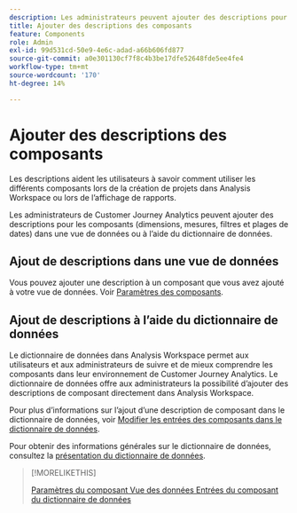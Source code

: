 ```yaml
---
description: Les administrateurs peuvent ajouter des descriptions pour les composants à l’aide de la vue de données.
title: Ajouter des descriptions des composants
feature: Components
role: Admin
exl-id: 99d531cd-50e9-4e6c-adad-a66b606fd877
source-git-commit: a0e301130cf7f8c4b3be17dfe52648fde5ee4fe4
workflow-type: tm+mt
source-wordcount: '170'
ht-degree: 14%

---
```


# Ajouter des descriptions des composants

Les descriptions aident les utilisateurs à savoir comment utiliser les différents composants lors de la création de projets dans Analysis Workspace ou lors de l’affichage de rapports.

Les administrateurs de Customer Journey Analytics peuvent ajouter des descriptions pour les composants (dimensions, mesures, filtres et plages de dates) dans une vue de données ou à l’aide du dictionnaire de données.

## Ajout de descriptions dans une vue de données

Vous pouvez ajouter une description à un composant que vous avez ajouté à votre vue de données. Voir [Paramètres des composants](/help/data-views/component-settings/overview.md).

## Ajout de descriptions à l’aide du dictionnaire de données

Le dictionnaire de données dans Analysis Workspace permet aux utilisateurs et aux administrateurs de suivre et de mieux comprendre les composants dans leur environnement de Customer Journey Analytics. Le dictionnaire de données offre aux administrateurs la possibilité d’ajouter des descriptions de composant directement dans Analysis Workspace.

Pour plus d’informations sur l’ajout d’une description de composant dans le dictionnaire de données, voir [Modifier les entrées des composants dans le dictionnaire de données](/help/components/data-dictionary/edit-entries-data-dictionary.md).

Pour obtenir des informations générales sur le dictionnaire de données, consultez la [présentation du dictionnaire de données](/help/components/data-dictionary/data-dictionary-overview.md).

>[!MORELIKETHIS]
>
>[ Paramètres du composant Vue des données ](/help/data-views/component-settings/overview.md)
>[Entrées du composant du dictionnaire de données](/help/components/data-dictionary/edit-entries-data-dictionary.md)
>

